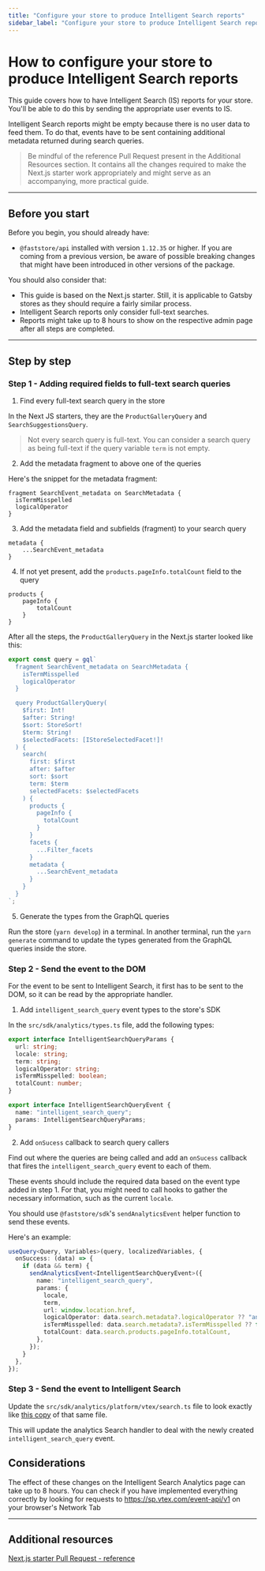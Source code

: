 ```yaml
---
title: "Configure your store to produce Intelligent Search reports"
sidebar_label: "Configure your store to produce Intelligent Search reports"
---
```


# How to configure your store to produce Intelligent Search reports

This guide covers how to have Intelligent Search (IS) reports for your store. You'll be able to do this by sending the appropriate user events to IS.

Intelligent Search reports might be empty because there is no user data to feed them. To do that, events have to be sent containing additional metadata returned during search queries.

> Be mindful of the reference Pull Request present in the Additional Resources section. It contains all the changes required to make the Next.js starter work appropriately and might serve as an accompanying, more practical guide.

---

## Before you start

Before you begin, you should already have:

- `@faststore/api` installed with version `1.12.35` or higher. If you are coming from a previous version, be aware of possible breaking changes that might have been introduced in other versions of the package.

You should also consider that:

- This guide is based on the Next.js starter. Still, it is applicable to Gatsby stores as they should require a fairly similar process.
- Intelligent Search reports only consider full-text searches.
- Reports might take up to 8 hours to show on the respective admin page after all steps are completed.

---

## Step by step

### Step 1 - Adding required fields to full-text search queries

1. Find every full-text search query in the store

In the Next JS starters, they are the `ProductGalleryQuery` and `SearchSuggestionsQuery`.

> Not every search query is full-text. You can consider a search query as being full-text if the query variable `term` is not empty. 

2. Add the metadata fragment to above one of the queries

Here's the snippet for the metadata fragment:

```gql
fragment SearchEvent_metadata on SearchMetadata {
  isTermMisspelled
  logicalOperator
}
```

3. Add the metadata field and subfields (fragment) to your search query

```gql
metadata {
    ...SearchEvent_metadata
}
```

4. If not yet present, add the `products.pageInfo.totalCount` field to the query

```gql
products {
    pageInfo {
        totalCount
    }
}
```

After all the steps, the `ProductGalleryQuery` in the Next.js starter looked like this:

```ts
export const query = gql`
  fragment SearchEvent_metadata on SearchMetadata {
    isTermMisspelled
    logicalOperator
  }

  query ProductGalleryQuery(
    $first: Int!
    $after: String!
    $sort: StoreSort!
    $term: String!
    $selectedFacets: [IStoreSelectedFacet!]!
  ) {
    search(
      first: $first
      after: $after
      sort: $sort
      term: $term
      selectedFacets: $selectedFacets
    ) {
      products {
        pageInfo {
          totalCount
        }
      }
      facets {
        ...Filter_facets
      }
      metadata {
        ...SearchEvent_metadata
      }
    }
  }
`;
```

5. Generate the types from the GraphQL queries

Run the store (`yarn develop`) in a terminal. In another terminal, run the `yarn generate` command to update the types generated from the GraphQL queries inside the store.

### Step 2 - Send the event to the DOM

For the event to be sent to Intelligent Search, it first has to be sent to the DOM, so it can be read by the appropriate handler.

1. Add `intelligent_search_query` event types to the store's SDK

In the `src/sdk/analytics/types.ts` file, add the following types:

```ts
export interface IntelligentSearchQueryParams {
  url: string;
  locale: string;
  term: string;
  logicalOperator: string;
  isTermMisspelled: boolean;
  totalCount: number;
}

export interface IntelligentSearchQueryEvent {
  name: "intelligent_search_query";
  params: IntelligentSearchQueryParams;
}
```

2. Add `onSucess` callback to search query callers

Find out where the queries are being called and add an `onSucess` callback that fires the `intelligent_search_query` event to each of them.

These events should include the required data based on the event type added in step 1. For that, you might need to call hooks to gather the necessary information, such as the current `locale`.

You should use `@faststore/sdk`'s `sendAnalyticsEvent` helper function to send these events.

Here's an example:

```ts
useQuery<Query, Variables>(query, localizedVariables, {
  onSuccess: (data) => {
    if (data && term) {
      sendAnalyticsEvent<IntelligentSearchQueryEvent>({
        name: "intelligent_search_query",
        params: {
          locale,
          term,
          url: window.location.href,
          logicalOperator: data.search.metadata?.logicalOperator ?? "and",
          isTermMisspelled: data.search.metadata?.isTermMisspelled ?? false,
          totalCount: data.search.products.pageInfo.totalCount,
        },
      });
    }
  },
});
```

### Step 3 - Send the event to Intelligent Search

Update the `src/sdk/analytics/platform/vtex/search.ts` file to look exactly like [this copy](https://github.com/vtex-sites/nextjs.store/blob/955742acaeba8cce078bae558fa0ceb966eaa2d6/src/sdk/analytics/platform/vtex/search.ts) of that same file.

This will update the analytics Search handler to deal with the newly created `intelligent_search_query` event.

## Considerations

The effect of these changes on the Intelligent Search Analytics page can take up to 8 hours. You can check if you have implemented everything correctly by looking for requests to https://sp.vtex.com/event-api/v1 on your browser's Network Tab

---

## Additional resources

[Next.js starter Pull Request - reference](https://github.com/vtex-sites/nextjs.store/pull/373)
